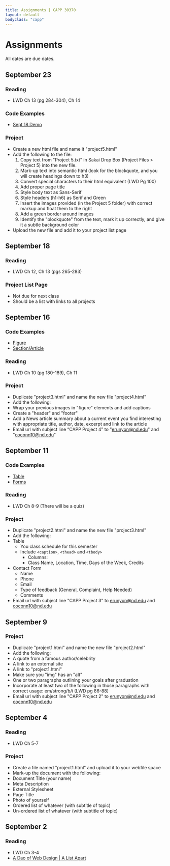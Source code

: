 ```yaml
---
title: Assignments | CAPP 30370
layout: default
bodyclass: "capp"
---
```

# Assignments

All dates are due dates.

## September 23
### Reading
- LWD Ch 13 (pg 284-304), Ch 14

### Code Examples
- [Sept 18 Demo](http://codepen.io/erunyon/pen/6a2ab2408d43f7d37738f1e57f6dc47c)

### Project
- Create a new html file and name it "project5.html"
- Add the following to the file:
  1. Copy text from "Project 5.txt" in Sakai Drop Box (Project Files > Project 5) into the new file.
    1. Mark-up text into semantic html (look for the blockquote, and you will create headings down to h3)
    2. Convert special characters to their html equivalent (LWD Pg 100)
  2. Add proper page title
  3. Style body text as Sans-Serif
  4. Style headers (h1-h6) as Serif and Green
  5. Insert the images provided (in the Project 5 folder) with correct markup and float them to the right
  6. Add a green border around images
  7. Identify the "blockquote" from the text, mark it up correctly, and give it a subtle background color
- Upload the new file and add it to your project list page

## September 18
### Reading
- LWD Ch 12, Ch 13 (pgs 265-283)

### Project List Page
- Not due for next class
- Should be a list with links to all projects

## September 16

### Code Examples
- [Figure](http://codepen.io/erunyon/pen/58a00579205fc6868b33741b5756fa70)
- [Section/Article](http://codepen.io/erunyon/pen/a58f3357bafe85494ca64363b7eab88a)

### Reading
- LWD Ch 10 (pg 180-189), Ch 11

### Project
- Duplicate "project3.html" and name the new file "project4.html"
- Add the following:
- Wrap your previous images in "figure" elements and add captions
- Create a "header" and "footer"
- Add a News article summary about a current event you find interesting with appropriate title, author, date, excerpt and link to the article
- Email url with subject line “CAPP Project 4” to "erunyon@nd.edu" and "coconn10@nd.edu"

## September 11

### Code Examples
- [Table](http://codepen.io/erunyon/pen/65566a3512ea82a2e806c9fddd68c896)
- [Forms](http://codepen.io/erunyon/pen/b631b690fb381229badcc384e0e79b28)

### Reading
- LWD Ch 8-9 (There will be a quiz)

### Project
- Duplicate "project2.html" and name the new file "project3.html"
- Add the following:
- Table
  - You class schedule for this semester
  - Include `<caption>`, `<thead>` and `<tbody>`
    - Columns:
    - Class Name, Location, Time, Days of the Week, Credits
- Contact Form
  - Name
  - Phone
  - Email
  - Type of feedback (General, Complaint, Help Needed)
  - Comments
- Email url with subject line "CAPP Project 3" to erunyon@nd.edu and coconn10@nd.edu

## September 9
### Project
- Duplicate "project1.html" and name the new file "project2.html"
- Add the following:
- A quote from a famous author/celebrity
- A link to an external site
- A link to "project1.html"
- Make sure you "img" has an "alt"
- One or two paragraphs outlining your goals after graduation
- Incorporate at least two of the following in those paragraphs with correct usage: em/strong/b/i (LWD pg 86-88)
- Email url with subject line "CAPP Project 2" to erunyon@nd.edu and coconn10@nd.edu

## September 4
### Reading
- LWD Ch 5-7

### Project
- Create a file named "project1.html" and upload it to your webfile space
- Mark-up the document with the following:
- Document Title (your name)
- Meta Description
- External Stylesheet
- Page Title
- Photo of yourself
- Ordered list of whatever (with subtitle of topic)
- Un-ordered list of whatever (with subtitle of topic)

## September 2

### Reading
- LWD Ch 3-4
- [A Dao of Web Design | A List Apart](http://alistapart.com/article/dao)